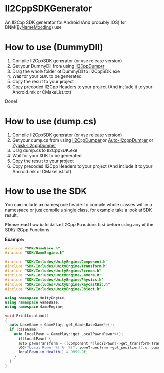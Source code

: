 # Il2CppSDKGenerator
An Il2Cpp SDK generator for Android (And probably IOS) for BNM([ByNameModding](https://github.com/ByNameModding/BNM-Android)) use

# How to use (DummyDll)
1. Compile Il2CppSDK generator (or use release version)
2. Get your DummyDll from using [Il2CppDumper](https://github.com/Perfare/Il2CppDumper/)
3. Drag the whole folder of DummyDll to Il2CppSDK.exe
4. Wait for your SDK to be generated
5. Copy the result to your project
6. Copy precoded Il2Cpp Headers to your project (And include it to your Android.mk or CMakeList.txt)

Done!

# How to use (dump.cs)
1. Compile Il2CppSDK generator (or use release version)
2. Get your dump.cs from using [Il2CppDumper](https://github.com/Perfare/Il2CppDumper/) or [Auto-Il2cppDumper](https://github.com/AndnixSH/Auto-Il2cppDumper) or [Zygisk-Il2cppDumper](https://github.com/Perfare/Zygisk-Il2CppDumper)
3. Drag dump.cs to Il2CppSDK.exe
4. Wait for your SDK to be generated
5. Copy the result to your project
6. Copy precoded Il2Cpp Headers to your project (And include it to your Android.mk or CMakeList.txt)
# How to use the SDK
You can include an namespace header to compile whole classes within a namespace or just compile a single class, for example take a look at SDK result.

Please read how to Initialize Il2Cpp Functions first before using any of the SDK/Il2Cpp Functions.

**Example:**
```c++
#include "SDK/GameBase.h"
#include "SDK/GameEngine.h"

#include "SDK/Includes/UnityEngine/Component.h"
#include "SDK/Includes/UnityEngine/Transform.h"
#include "SDK/Includes/UnityEngine/Screen.h"
#include "SDK/Includes/UnityEngine/Camera.h"
#include "SDK/Includes/UnityEngine/Physics.h"
#include "SDK/Includes/UnityEngine/RaycastHit.h"
#include "SDK/Includes/UnityEngine/Object.h"

using namespace UnityEngine;
using namespace GameBase;
using namespace GameEngine;

void PrintLocation()
{
  auto baseGame = GamePlay::get_Game<BaseGame*>();
  if (baseGame) {
    auto localPawn = GamePlay::get_LocalPawn<Pawn*>();
      if(localPawn) {
      auto pawnTransform = ((Component *)localPawn)->get_transform<Transform *>();
      LOG("Local Pawn: %f %f %f", pawnTransform->get_position().x, pawnTransform->get_position().y, pawnTransform->get_position().z);
      localPawn->m_Health() = 9999.9f;
    }
  }
}
